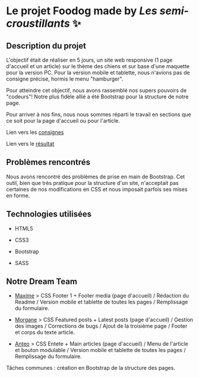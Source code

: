 # Le projet Foodog made by *Les semi-croustillants* :sparkles:


## Description du projet

L'objectif était de réaliser en 5 jours, un site web responsive (1 page d'accueil et un article) sur le thème des chiens et sur base d'une maquette pour la version PC. Pour la version mobile et tablette, nous n'avions pas de consigne précise, hormis le menu "hamburger".

Pour atteindre cet objectif, nous avons rassemblé nos supers pouvoirs de "codeurs"! Notre plus fidèle allié a été Bootstrap pour la structure de notre page.

Pour arriver à nos fins, nous nous sommes réparti le travail en  sections que ce soit pour la page d'accueil ou pour l'article.

Lien vers les [consignes](https://github.com/becodeorg/LIE-Jepsen-2.14/tree/master/01-the-field/Foodog)

Lien vers le [résultat](https://maxime-cao.github.io/foodog/)

## Problèmes rencontrés

Nous avons rencontré des problèmes de prise en main de Bootstrap. Cet outil, bien que très pratique pour la structure d'un site, n'acceptait pas certaines de nos modifications en CSS et nous imposait parfois ses mises en forme.

## Technologies utilisées

* HTML5

* CSS3

* Bootstrap

* SASS

## Notre Dream Team

*  [Maxime](https://github.com/Maxime-Cao) > CSS Footer 1 + Footer media (page d'accueil) / Rédaction du Readme / Version mobile et tablette de toutes les pages / Remplissage du formulaire.

*  [Morgane](https://github.com/MorganeBeCode) > CSS Featured posts + Latest posts (page d'accueil) / Gestion des images / Corrections de bugs / Ajout de la troisième page / Footer et corps du texte article.

*  [Anteo](https://github.com/AnteoCapeqi) > CSS Entete + Main articles (page d'accueil) / Menu de l'article et bouton modulable / Version mobile et tablette de toutes les pages / Remplissage du formulaire.

Tâches communes : création en Bootstrap de la structure des pages.